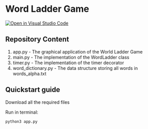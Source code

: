 # Word Ladder Game
[![Open in Visual Studio Code](https://open.vscode.dev/badges/open-in-vscode.svg)](https://open.vscode.dev/T0mLam/Word-Ladder-Game)
## Repository Content
1. app.py - The graphical application of the World Ladder Game
2. main.py - The implementation of the WordLadder class
3. timer.py - The implementation of the timer decorator
4. word_dictionary.py - The data structure storing all words in words_alpha.txt

## Quickstart guide
Download all the required files

Run in terminal:
```
python3 app.py
```

